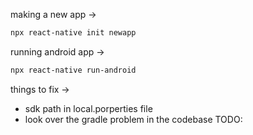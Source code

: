 
making a new app -> 
```bash
npx react-native init newapp
```

running android app -> 
```bash
npx react-native run-android
```

things to fix -> 
- sdk path in local.porperties file
- look over the gradle problem in the codebase TODO:
